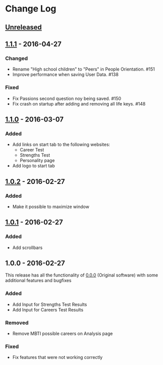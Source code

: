# Change Log

## [Unreleased]

## [1.1.1] - 2016-04-27
### Changed
- Rename "High school children" to "Peers" in People Orientation. #151
- Improve performance when saving User Data. #138

### Fixed
- Fix Passions second question noy being saved. #150
- Fix crash on startup after adding and removing all life keys. #148

## [1.1.0] - 2016-03-07
### Added
- Add links on start tab to the following websites:
	- Career Test
	- Strengths Test
	- Personality page
- Add logo to start tab

## [1.0.2] - 2016-02-27
### Added
- Make it possible to maximize window

## [1.0.1] - 2016-02-27
### Added
- Add scrollbars

## 1.0.0 - 2016-02-27
This release has all the functionality of [0.0.0] (Original software)
with some additional features and bugfixes

### Added
- Add Input for Strengths Test Results
- Add Input for Careers Test Results

### Removed
- Remove MBTI possible careers on Analysis page

### Fixed
- Fix features that were not working correctly

[Unreleased]: https://github.com/egeldenhuys/prothesis/compare/v1.1.1...HEAD
[1.1.1]: https://github.com/egeldenhuys/prothesis/compare/v1.1.0...v1.1.1
[1.1.0]: https://github.com/egeldenhuys/prothesis/compare/v1.0.2...v1.1.0
[1.0.2]: https://github.com/egeldenhuys/prothesis/compare/v1.0.1...v1.0.2
[1.0.1]: https://github.com/egeldenhuys/prothesis/compare/v1.0.0...v1.0.1
[0.0.0]: https://github.com/egeldenhuys/prothesis/releases/tag/v0.0.0